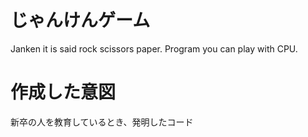 # じゃんけんゲーム
Janken it is said rock scissors paper. Program you can play with CPU.

# 作成した意図
新卒の人を教育しているとき、発明したコード
